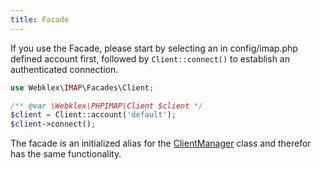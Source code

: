 ```yaml
---
title: Facade
---
```


If you use the Facade, please start by selecting an in config/imap.php defined account first, followed by
`Client::connect()` to establish an authenticated connection.

```php
use Webklex\IMAP\Facades\Client;

/** @var \Webklex\PHPIMAP\Client $client */
$client = Client::account('default');
$client->connect();
```

The facade is an initialized alias for the [ClientManager](../../../api/client-manager) class and therefor has the same
functionality.
